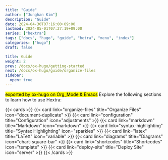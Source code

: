 ```yaml
---
title: "Guide"
author: ["Junghan Kim"]
description: "Guide"
date: 2024-04-30T07:16:00+09:00
lastmod: 2024-05-01T07:27:19+09:00
series: ["hextra"]
tags: ["docs", "hugo", "guide", "hetra", "menu", "index"]
categories: ["hugo"]
draft: false

title: Guide
weight: 2
prev: /docs/ox-hugo/getting-started
next: /docs/ox-hugo/guide/organize-files
sidebar:
  open: true
---
```


<mark>exported by ox-hugo on Org_Mode &amp; Emacs</mark> Explore the following sections to learn how to use Hextra:

<!--more-->

{{< cards >}}
  {{< card link="organize-files" title="Organize Files" icon="document-duplicate" >}}
  {{< card link="configuration" title="Configuration" icon="adjustments" >}}
  {{< card link="markdown" title="Markdown" icon="markdown" >}}
  {{< card link="syntax-highlighting" title="Syntax Highlighting" icon="sparkles" >}}
  {{< card link="latex" title="LaTeX" icon="variable" >}}
  {{< card link="diagrams" title="Diagrams" icon="chart-square-bar" >}}
  {{< card link="shortcodes" title="Shortcodes" icon="template" >}}
  {{< card link="deploy-site" title="Deploy Site" icon="server" >}}
{{< /cards >}}
